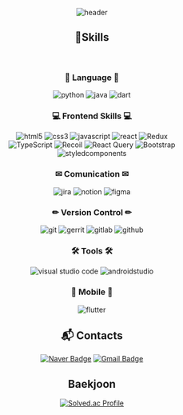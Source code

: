 <div align=center>

![header](https://capsule-render.vercel.app/api?type=waving&color=0:008000,100:81c147&height=200&section=header&text=Jeong%20SooWan%20😁&fontSize=55)


<h2>💪Skills</h2>
<br />
  
<h3> 📖 Language 📖 </h3>
<img src="https://img.shields.io/badge/python-3670A0?style=for-the-badge&logo=python&logoColor=white" alt="python" /> 
<img src="https://img.shields.io/badge/Java-ED8B00?style=for-the-badge&logo=openjdk&logoColor=white" alt="java" /> 
<img src="https://img.shields.io/badge/Dart-0175C2?style=for-the-badge&logo=Dart&logoColor=white" alt="dart" />

<br />

<h3> 💻 Frontend Skills 💻 </h3>
<img src="https://img.shields.io/badge/HTML5-E34F26?style=for-the-badge&logo=HTML5&logoColor=white" alt="html5" />
<img src="https://img.shields.io/badge/CSS3-1572B6?style=for-the-badge&logo=CSS3&logoColor=white" alt="css3" />
<img src="https://img.shields.io/badge/JavaScript-F7DF1E?style=for-the-badge&logo=JavaScript&logoColor=white" alt="javascript" />
<img src="https://img.shields.io/badge/React-61DAFB?style=for-the-badge&logo=React&logoColor=white" alt="react" />
<img src="https://img.shields.io/badge/Redux-764ABC?style=for-the-badge&logo=Redux&logoColor=white" alt="Redux" /> <br />
<img src="https://img.shields.io/badge/TypeScript-3178C6?style=for-the-badge&logo=TypeScript&logoColor=white" alt="TypeScript" />
<img src="https://img.shields.io/badge/Recoil-3578E5?style=for-the-badge&logo=Recoil&logoColor=white" alt="Recoil" />
<img src="https://img.shields.io/badge/React Query-FF4154?style=for-the-badge&logo=React Query&logoColor=white" alt="React Query" />
<img src="https://img.shields.io/badge/Bootstrap-7952B3?style=for-the-badge&logo=Bootstrap&logoColor=white" alt="Bootstrap" /> <br />
<img src="https://img.shields.io/badge/styledcomponents-DB7093?style=for-the-badge&logo=styledcomponents&logoColor=white" alt="styledcomponents" />

<br />

<h3> ✉ Comunication ✉ </h3>
<img src="https://img.shields.io/badge/Jira-0052CC?style=for-the-badge&logo=Jira&logoColor=white" alt="jira" />
<img src="https://img.shields.io/badge/Notion-000000?style=for-the-badge&logo=Notion&logoColor=white" alt="notion" />
<img src="https://img.shields.io/badge/Figma-F24E1E?style=for-the-badge&logo=Figma&logoColor=white" alt="figma" />

<br />

<h3> ✏ Version Control ✏ </h3>
<img src="https://img.shields.io/badge/Git-F05032?style=for-the-badge&logo=Git&logoColor=white" alt="git" />
<img src="https://img.shields.io/badge/Gerrit-EEEEEE?style=for-the-badge&logo=Gerrit&logoColor=white" alt="gerrit" />
<img src="https://img.shields.io/badge/Gitlab-FC6D26?style=for-the-badge&logo=Gitlab&logoColor=white" alt="gitlab" />
<img src="https://img.shields.io/badge/Github-181717?style=for-the-badge&logo=Github&logoColor=white" alt="github" />

<br />

<h3> 🛠 Tools 🛠 </h3>
<img src="https://img.shields.io/badge/visual studio code-007ACC?style=for-the-badge&logo=visual studio code&logoColor=white" alt="visual studio code" />
<img src="https://img.shields.io/badge/androidstudio-3DDC84?style=for-the-badge&logo=androidstudio&logoColor=white" alt="androidstudio" />

<br />

<h3> 📱 Mobile 📱 </h3>
<img src="https://img.shields.io/badge/flutter-02569B?style=for-the-badge&logo=flutter&logoColor=white" alt="flutter" />

<br />

## :mailbox_with_mail: Contacts
[![Naver Badge](https://img.shields.io/badge/Naver-03C75A?style=flat-square&logo=Naver&logoColor=white&link=mailto:krkdhs6240@naver.com)](mailto:krkdhs6240@naver.com)
[![Gmail Badge](https://img.shields.io/badge/Gmail-d14836?style=flat-square&logo=Gmail&logoColor=white&link=mailto:krkdhs3333@gmail.com)](mailto:krkdhs3333@gmail.com) 

## Baekjoon 
[![Solved.ac Profile](http://mazassumnida.wtf/api/v2/generate_badge?boj=krkdhs6240)](https://solved.ac/krkdhs6240/)<br>  

</div>
